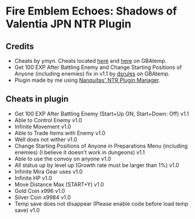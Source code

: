 # Fire Emblem Echoes: Shadows of Valentia JPN NTR Plugin

## Credits
* Cheats by ymyn. Cheats located [here](https://gbatemp.net/threads/gateway-cheats.402900/page-119#post-7224932) and [here](https://gbatemp.net/threads/gateway-cheats.402900/page-119#post-7228416) on GBAtemp.
* Get 100 EXP After Battling Enemy and Change Starting Positions of Anyone (including enemies) fix in v1.1 by [dsrules](https://gbatemp.net/threads/gateway-cheats.402900/page-119#post-7225891) on GBAtemp.
* Plugin made by me using [Nanquitas' NTR Plugin Manager](https://gbatemp.net/threads/release-ntr-plugin-manager.457613/).

## Cheats in plugin
* Get 100 EXP After Battling Enemy (Start+Up ON, Start+Down: Off) v1.1
* Able to Control Enemy v1.0
* Infinite Movement v1.0
* Able to Trade Items with Enemy v1.0
* Well does not wither v1.0
* Change Starting Positions of Anyone in Preparations Menu (including enemies) (I believe it doesn't work in dungeons) v1.1
* Able to use the convoy on anyone v1.0
* All status up by level up (Growth rate must be larger than 1%) v1.0
* Infinite Mira Gear uses v1.0
* Infinite HP v1.0
* Move Distance Max (START+Y) v1.0
* Gold Coin x996 v1.0
* Silver Coin x9984 v1.0
* Temp save does not disappear (Please enable code before load temp save) v1.0
